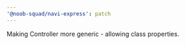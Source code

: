 ```yaml
---
'@noob-squad/navi-express': patch
---
```


Making Controller more generic - allowing class properties.
